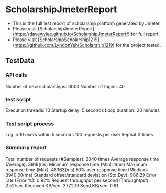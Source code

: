 # ScholarshipJmeterReport

- This is the full test report of scholarship platform generated by Jmeter.
- Please visit [ScholarshipJmeterReport] (https://davewylee.github.io/ScholarshipJmeterReport/) for full report.
- Please visit [ScholarshipScholarship1219] (https://github.com/LyndonYeh/Scholarship1219) for the project tested.

## TestData
### API calls
Number of new scholarships: 3000
Number of logins: 40

### test script
Execution threads: 10
Startup delay: 5 seconds
Loop duration: 20 minutes

### Test script process
Log in 10 users within 5 seconds
100 requests per user
Repeat 3 times

### Summary report
Total number of requests (#Samples): 3040 times
Average response time (Average): 3918(ms)
Minimum response time (Min): 1(ms)
Maximum response time (Max): 48363(ms)
50% user response time (Median): 3940.00(ms)
Standard offset/standard deviation (Std.Dev): 986.29
Error rate (Error %): 0.92%
Request throughput per second (Throughtput): 2.52/sec
Received KB/sec: 3772.19
Send KB/sec: 0.61
